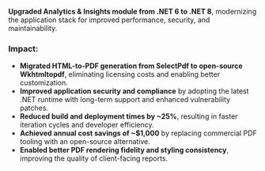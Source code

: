 **Upgraded Analytics & Insights module from .NET 6 to .NET 8**, modernizing the application stack for improved performance, security, and maintainability.
### Impact:
- **Migrated HTML-to-PDF generation from SelectPdf to open-source Wkhtmltopdf**, eliminating licensing costs and enabling better customization.
- **Improved application security and compliance** by adopting the latest .NET runtime with long-term support and enhanced vulnerability patches.
- **Reduced build and deployment times by ~25%**, resulting in faster iteration cycles and developer efficiency.
- **Achieved annual cost savings of ~$1,000** by replacing commercial PDF tooling with an open-source alternative.
- **Enabled better PDF rendering fidelity and styling consistency**, improving the quality of client-facing reports.